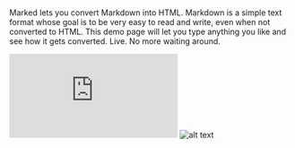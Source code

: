 </br>Marked lets you convert Markdown into HTML.  Markdown is a simple text format whose goal is to be very easy to read and write, even when not converted to HTML.  This demo page will let you type anything you like and see how it gets converted.  Live.  No more waiting around.

<iframe class="markdownVideo"
src="https://www.youtube.com/embed/ScMzIvxBSi4" 
frameborder="0" 
allow="accelerometer; autoplay; encrypted-media; gyroscope; picture-in-picture" 
allowfullscreen></iframe>

<img class="markdownImage" src="https://cdn.shopify.com/s/files/1/0533/2089/files/placeholder-images-image_large.png?format=jpg&quality=90&v=1530129081" alt="alt text"/>
